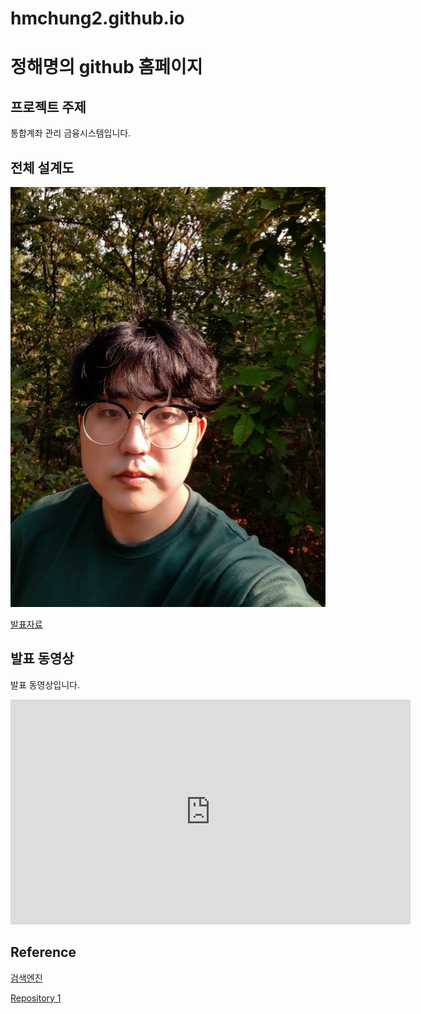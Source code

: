 # hmchung2.github.io
# 정해명의 github 홈페이지 

## 프로젝트 주제 

통합계좌 관리 금융시스템입니다. 

## 전체 설계도 

<img src="test.jpg"/><br>  

[발표자료](/project.pptx)<br> 

## 발표 동영상 

발표 동영상입니다. 

<iframe id="ytplayer" type="text/html" width="640" height="360" src="https://www.youtube.com/embed/eBAyVOb4KAA" frameborder="0"></iframe> 

## Reference 

[검색엔진](https://naver.com) 

[Repository 1](https://hmchung2.github.io/hmchung2.github.io)
